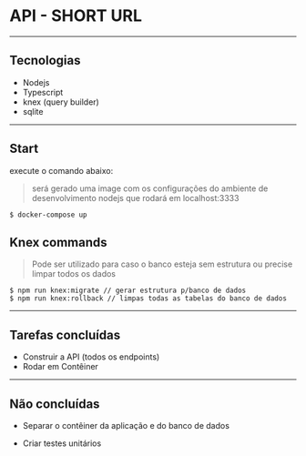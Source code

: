 # API - SHORT URL


----
## Tecnologias
- Nodejs
- Typescript
- knex (query builder)
- sqlite

----
## Start
execute o comando abaixo:
>será gerado uma image com os configurações do ambiente de desenvolvimento nodejs que rodará em localhost:3333
    
    $ docker-compose up


## Knex commands

>Pode ser utilizado para caso o banco esteja sem estrutura ou precise limpar todos os dados
    
    $ npm run knex:migrate // gerar estrutura p/banco de dados
    $ npm run knex:rollback // limpas todas as tabelas do banco de dados


----
## Tarefas concluídas 
* Construir a API (todos os endpoints) 
* Rodar em Contêiner


----
## Não concluídas
* Separar o contêiner da aplicação e do banco de dados

* Criar testes unitários 
